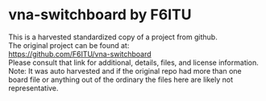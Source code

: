 
# vna-switchboard by F6ITU  
This is a harvested standardized copy of a project from github.  
The original project can be found at:  
https://github.com/F6ITU/vna-switchboard  
Please consult that link for additional, details, files, and license information.  
Note: It was auto harvested and if the original repo had more than one board file or anything out of the ordinary the files here are likely not representative.  
    
